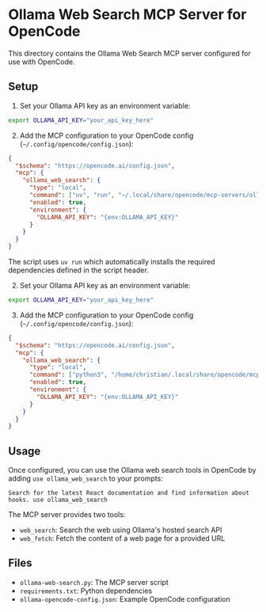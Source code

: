 # Ollama Web Search MCP Server for OpenCode

This directory contains the Ollama Web Search MCP server configured for use with OpenCode.

## Setup

1. Set your Ollama API key as an environment variable:
```bash
export OLLAMA_API_KEY="your_api_key_here"
```

2. Add the MCP configuration to your OpenCode config (`~/.config/opencode/config.json`):

```json
{
  "$schema": "https://opencode.ai/config.json",
  "mcp": {
    "ollama_web_search": {
      "type": "local",
      "command": ["uv", "run", "~/.local/share/opencode/mcp-servers/ollama-web-search.py"],
      "enabled": true,
      "environment": {
        "OLLAMA_API_KEY": "{env:OLLAMA_API_KEY}"
      }
    }
  }
}
```

The script uses `uv run` which automatically installs the required dependencies defined in the script header.

2. Set your Ollama API key as an environment variable:
```bash
export OLLAMA_API_KEY="your_api_key_here"
```

3. Add the MCP configuration to your OpenCode config (`~/.config/opencode/config.json`):

```json
{
  "$schema": "https://opencode.ai/config.json",
  "mcp": {
    "ollama_web_search": {
      "type": "local",
      "command": ["python3", "/home/christian/.local/share/opencode/mcp-servers/ollama-web-search.py"],
      "enabled": true,
      "environment": {
        "OLLAMA_API_KEY": "{env:OLLAMA_API_KEY}"
      }
    }
  }
}
```

## Usage

Once configured, you can use the Ollama web search tools in OpenCode by adding `use ollama_web_search` to your prompts:

```
Search for the latest React documentation and find information about hooks. use ollama_web_search
```

The MCP server provides two tools:
- `web_search`: Search the web using Ollama's hosted search API
- `web_fetch`: Fetch the content of a web page for a provided URL

## Files

- `ollama-web-search.py`: The MCP server script
- `requirements.txt`: Python dependencies
- `ollama-opencode-config.json`: Example OpenCode configuration